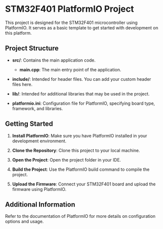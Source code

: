 # STM32F401 PlatformIO Project

This project is designed for the STM32F401 microcontroller using PlatformIO. It serves as a basic template to get started with development on this platform.

## Project Structure

- **src/**: Contains the main application code.
  - **main.cpp**: The main entry point of the application.
  
- **include/**: Intended for header files. You can add your custom header files here.

- **lib/**: Intended for additional libraries that may be used in the project.

- **platformio.ini**: Configuration file for PlatformIO, specifying board type, framework, and libraries.

## Getting Started

1. **Install PlatformIO**: Make sure you have PlatformIO installed in your development environment.

2. **Clone the Repository**: Clone this project to your local machine.

3. **Open the Project**: Open the project folder in your IDE.

4. **Build the Project**: Use the PlatformIO build command to compile the project.

5. **Upload the Firmware**: Connect your STM32F401 board and upload the firmware using PlatformIO.

## Additional Information

Refer to the documentation of PlatformIO for more details on configuration options and usage.
